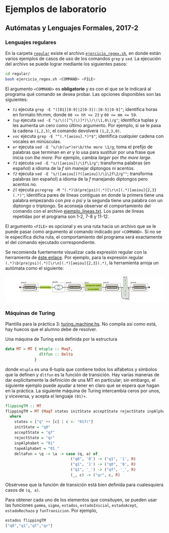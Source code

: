 # Ejemplos de laboratorio

## Autómatas y Lenguajes Formales, 2017-2

### Lenguajes regulares

En la carpeta [`regular`](regular/) existe el archivo [`ejercicio_regex.sh`](regular/ejercicio_regex.sh), en donde
están varios ejemplos de casos de uso de los comandos `grep` y `sed`. La ejecución del archivo se puede lograr mediante
los siguientes pasos:

```bash
cd regular/
bash ejercicio_regex.sh <COMMAND> <FILE>
```

El argumento `<COMMAND>` es **obligatorio** y es con el que se le indicará al programa qué comando se desea probar.
Las opciones disponibles son las siguientes:

- _`ti`_ ejecuta `grep -E "([01][0-9]|2[0-3]):[0-5][0-9]"`; identifica horas en formato hh:mm, donde
  `00 <= hh <= 23` y `00 <= mm <= 59`.
- _`tup`_ ejecuta `sed -E "s/\(([^\(\)]*)\)/\(\1,0\)/g"`; identifica tuplas y les aumenta un cero como último
  argumento. Por ejemplo, si se le pasa la cadena `(1,2,3)`, el comando devolverá `(1,2,3,0)`.
- _`voc`_ ejecuta `grep -E "^(.*[aeiou].*)*$"`; identifica cualquier cadena con vocales en minúsculas.
- _`er`_ ejecuta `sed -E "s/\b(\w*)er\b/the more \1/g`; toma el prefijo de palabras que terminan en _er_ y lo usa
para sustituir por una frase que inicia con _the more_. Por ejemplo, cambia _larger_ por _the more large_.
- _`f1`_ ejecuta `sed -E "s/([aeiou])/\1f\1/g"`; transforma palabras (en español) a idioma de la _f_ sin manejar
	diptongos ni acentos.
- _`f2`_ ejecuta `sed -E "s/([aeiou])?([aeiou])/\1\2f\2/g""`; transforma palabras (en español) a idioma de la _f_ manejando
	diptongos pero acentos no.
- _`2l`_ ejecuta `pcregrep -M "(.*)\b(pre|psi)(.*)[\r\n](.*)[aeiou]{2,3}(.*)"`; identifica pares de líneas contiguas
  en donde la primera tiene una palabra empezando con _pre_ o _psi_ y la segunda tiene una palabra con un diptongo
  o triptongo. Se aconseja observar el comportamiento del comando con el archivo [ejemplo_lineas.txt](regular/ejemplo_lineas.txt).
  Los pares de líneas repetidas por el programa son 1-2, 7-8 y 11-12.

El argumento `<FILE>` es opcional y es una ruta hacia un archivo que se le puede pasar como argumento al comando indicado por
`<COMMAND>`. Si no se le especifica dicha ruta, el comportamiento del programa será exactamente el del comando ejecutado
correspondiente.

Se recomienda fuertemente visualizar cada expresión regular con la herramienta de [éste enlace](http://www.regexper.com). Por ejemplo,
para la expresión regular `(.*)\b(pre|psi)(.*)[\r\n](.*)[aeiou]{2,3}(.*)`, la herramienta arroja un autómata como el
siguiente:

![autómata](img/dfa.png)

### Máquinas de Turing

Plantilla para la práctica 3: [turing_machine.hs](recursive/turing_machine.hs). No compila así como está,
hay huecos que el alumno debe de resolver.

Una máquina de Turing está definida por la estructura

```haskell
data MT = MT { mtupla :: MaqT,
               dltfun :: Delta
             }
```

donde `mtupla` es una 6-tupla que contiene todos los alfabetos y símbolos que la definen y `dltfun` es
la función de transición. Hay varias maneras de dar explícitamente la definición de una MT en particular;
sin embargo, el siguiente ejemplo puede ayudar a tener en claro qué se espera que hagan en la práctica.
La siguiente máquina de Turing intercambia ceros por unos, y viceversa, y acepta el lenguaje `(01)+`.

```haskell
flippingTM :: MT
flippingTM = MT (MaqT states initState acceptState rejectState inpAlphabet tapeAlphabet) deltaFun
  where
    states = ["q" ++ [c] | c <- "01fr"]
    initState = "q0"
    acceptState = "qf"
    rejectState = "qr"
    inpAlphabet = "01"
    tapeAlphabet = "01_"
    deltaFun = \q -> \a -> case (q, a) of
                             ("q0", '0') -> ("q1", '1', R)
                             ("q1", '1') -> ("q0", '0', R)
                             ("q1", '_') -> ("qf", '_', R)
                             (_, c) -> ("qr", c, R)
```

Obsérvese que la función de transición está bien definida para cualesquiera casos de `(q, a)`.

Para obtener cada uno de los elementos que consituyen, se pueden usar las funciones
`gamma`, `sigma`, `estados`, `estadoInicial`, `estadoAcept`, `estadoRechazo` y `funTransicion`. Por ejemplo,

```haskell
estados flippingTM
["q0","q1","qf","qr"]
```
